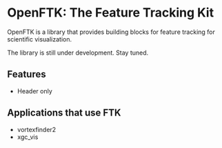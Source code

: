 # OpenFTK: The Feature Tracking Kit

OpenFTK is a library that provides building blocks for feature tracking for scientific visualization.

The library is still under development.  Stay tuned.

## Features

* Header only

## Applications that use FTK

* vortexfinder2
* xgc_vis
